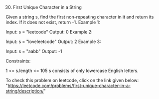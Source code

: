 30. First Unique Character in a String

Given a string s, find the first non-repeating character in it and return its index. If it does not exist, return -1.
Example 1:

Input: s = "leetcode"
Output: 0
Example 2:

Input: s = "loveleetcode"
Output: 2
Example 3:

Input: s = "aabb"
Output: -1
 

Constraints:

1 <= s.length <= 105
s consists of only lowercase English letters.

To check this problem on leetcode, click on the link given below:
    "https://leetcode.com/problems/first-unique-character-in-a-string/description/"